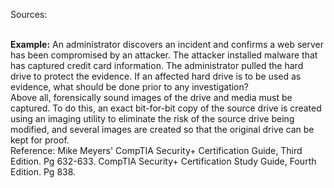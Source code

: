 Sources:

\
**Example:**
An administrator discovers an incident and confirms a web server has been compromised by an attacker. The attacker installed malware that has captured credit card information. The administrator pulled the hard drive to protect the evidence. If an affected hard drive is to be used as evidence, what should be done prior to any investigation?
\
Above all, forensically sound images of the drive and media must be captured. To do this, an exact bit-for-bit copy of the source drive is created using an imaging utility to eliminate the risk of the source drive being modified, and several images are created so that the original drive can be kept for proof.
\
Reference:
Mike Meyers' CompTIA Security+ Certification Guide, Third Edition. Pg 632-633.
CompTIA Security+ Certification Study Guide, Fourth Edition. Pg 838.
